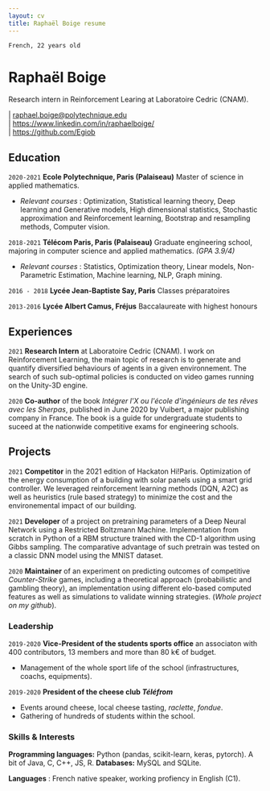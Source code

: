 ```yaml
---
layout: cv
title: Raphaël Boige resume
---
```

`French, 22 years old`
# Raphaël Boige

Research intern in Reinforcement Learing at Laboratoire Cedric (CNAM).

<div id="webaddress">
| <a href="mailto:raphael.boige@polytechnique.edu">raphael.boige@polytechnique.edu</a>
<br>
| <a href="https://www.linkedin.com/in/raphaelboige/">https://www.linkedin.com/in/raphaelboige/</a> <br>| <a href="https://github.com/Egiob">https://github.com/Egiob</a>
</div>

## Education

`2020-2021`
__Ecole Polytechnique, Paris (Palaiseau)__ Master of science in applied mathematics.

 - *Relevant courses* : Optimization, Statistical learning theory, Deep learning and Generative models, High dimensional statistics, Stochastic approximation and Reinforcement learning, Bootstrap and resampling methods, Computer vision.

`2018-2021`
__Télécom Paris, Paris (Palaiseau)__  Graduate engineering school, majoring in computer science and applied mathematics. *(GPA 3.9/4)*

 - *Relevant courses* : Statistics, Optimization theory, Linear models, Non-Parametric Estimation, Machine learning, NLP, Graph mining.


`2016 - 2018`
__Lycée Jean-Baptiste Say, Paris__ Classes préparatoires


`2013-2016`
__Lycée Albert Camus, Fréjus__ Baccalaureate with highest honours
 

## Experiences

`2021`
__Research Intern__ at Laboratoire Cedric (CNAM). I work on Reinforcement Learning, the main topic of research is to generate and quantify diversified behaviours of agents in a given environnement. The search of such sub-optimal policies is conducted on video games running on the Unity-3D engine.

`2020`
__Co-author__ of the book *Intégrer l'X ou l'école d'ingénieurs de tes rêves avec les Sherpas*, published in June 2020 by Vuibert, a major publishing company in France. The book is a guide for undergraduate students to suceed at the nationwide competitive exams for engineering schools.
<br>

## Projects

`2021`
__Competitor__ in the 2021 edition of Hackaton Hi!Paris. Optimization of the energy consumption of a building with solar panels using a smart grid controller. We leveraged reinforcement learning methods (DQN, A2C) as well as heuristics (rule based strategy) to minimize the cost and the environemental impact of our building.

`2021`
__Developer__ of a project on pretraining parameters of a Deep Neural Network using a Restricted Boltzmann Machine. Implementation from scratch in Python of a RBM structure trained with the CD-1 algorithm using Gibbs sampling. The comparative advantage of such pretrain was tested on a classic DNN model using the MNIST dataset.

`2020`
__Maintainer__ of an experiment on predicting outcomes of competitive *Counter-Strike* games, including a theoretical approach (probabilistic and gambling theory), an implementation using different elo-based computed features as well as simulations to validate winning strategies. (*Whole project on my github*).
<br>


### Leadership

`2019-2020`
__Vice-President of the students sports office__ an associaton with 400 contributors, 13 members and more than 80 k€ of budget.
- Management of the whole sport life of the school (infrastructures, coachs, equipments).

`2019-2020`
__President of the cheese club *Téléfrom*__
- Events around cheese, local cheese tasting, *raclette*, *fondue*.
- Gathering of hundreds of students within the school.



### Skills & Interests

__Programming languages:__ Python (pandas, scikit-learn, keras, pytorch). A bit of Java, C, C++, JS, R.
__Databases:__ MySQL and SQLite.

__Languages__ : French native speaker, working profiency in English (C1).

